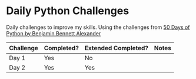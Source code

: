 # Daily Python Challenges
 
Daily challenges to improve my skills. Using the challenges from [50 Days of Python by Benjamin Bennett Alexander](https://benjaminb.gumroad.com/l/zybjn) 

| Challenge | Completed? | Extended Completed? | Notes |
|-----------|------------|---------------------|-------|
| Day 1     | Yes        | No                  |       |
| Day 2     | Yes        | Yes                 |       |


